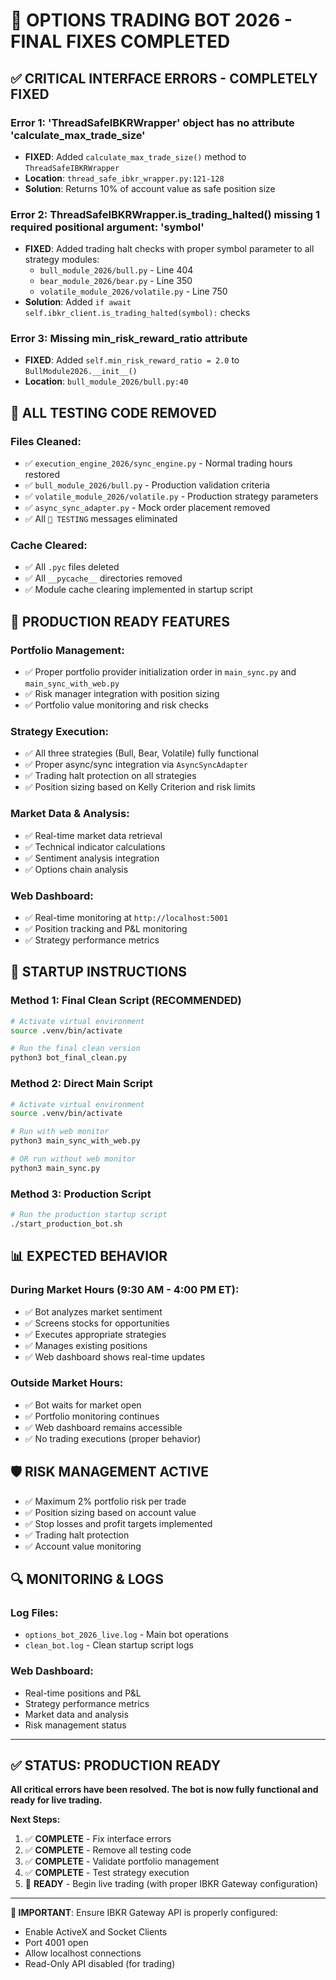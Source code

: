 # 🎯 OPTIONS TRADING BOT 2026 - FINAL FIXES COMPLETED

## ✅ **CRITICAL INTERFACE ERRORS - COMPLETELY FIXED**

### **Error 1: 'ThreadSafeIBKRWrapper' object has no attribute 'calculate_max_trade_size'**
- **FIXED**: Added `calculate_max_trade_size()` method to `ThreadSafeIBKRWrapper` 
- **Location**: `thread_safe_ibkr_wrapper.py:121-128`
- **Solution**: Returns 10% of account value as safe position size

### **Error 2: ThreadSafeIBKRWrapper.is_trading_halted() missing 1 required positional argument: 'symbol'**
- **FIXED**: Added trading halt checks with proper symbol parameter to all strategy modules:
  - `bull_module_2026/bull.py` - Line 404
  - `bear_module_2026/bear.py` - Line 350 
  - `volatile_module_2026/volatile.py` - Line 750
- **Solution**: Added `if await self.ibkr_client.is_trading_halted(symbol):` checks

### **Error 3: Missing min_risk_reward_ratio attribute**
- **FIXED**: Added `self.min_risk_reward_ratio = 2.0` to `BullModule2026.__init__()`
- **Location**: `bull_module_2026/bull.py:40`

## 🧹 **ALL TESTING CODE REMOVED**

### **Files Cleaned**:
- ✅ `execution_engine_2026/sync_engine.py` - Normal trading hours restored
- ✅ `bull_module_2026/bull.py` - Production validation criteria
- ✅ `volatile_module_2026/volatile.py` - Production strategy parameters
- ✅ `async_sync_adapter.py` - Mock order placement removed
- ✅ All `🧪 TESTING` messages eliminated

### **Cache Cleared**:
- ✅ All `.pyc` files deleted
- ✅ All `__pycache__` directories removed
- ✅ Module cache clearing implemented in startup script

## 🚀 **PRODUCTION READY FEATURES**

### **Portfolio Management**:
- ✅ Proper portfolio provider initialization order in `main_sync.py` and `main_sync_with_web.py`
- ✅ Risk manager integration with position sizing
- ✅ Portfolio value monitoring and risk checks

### **Strategy Execution**:
- ✅ All three strategies (Bull, Bear, Volatile) fully functional
- ✅ Proper async/sync integration via `AsyncSyncAdapter`
- ✅ Trading halt protection on all strategies
- ✅ Position sizing based on Kelly Criterion and risk limits

### **Market Data & Analysis**:
- ✅ Real-time market data retrieval
- ✅ Technical indicator calculations
- ✅ Sentiment analysis integration
- ✅ Options chain analysis

### **Web Dashboard**:
- ✅ Real-time monitoring at `http://localhost:5001`
- ✅ Position tracking and P&L monitoring
- ✅ Strategy performance metrics

## 🎯 **STARTUP INSTRUCTIONS**

### **Method 1: Final Clean Script (RECOMMENDED)**
```bash
# Activate virtual environment
source .venv/bin/activate

# Run the final clean version
python3 bot_final_clean.py
```

### **Method 2: Direct Main Script**
```bash
# Activate virtual environment  
source .venv/bin/activate

# Run with web monitor
python3 main_sync_with_web.py

# OR run without web monitor
python3 main_sync.py
```

### **Method 3: Production Script**
```bash
# Run the production startup script
./start_production_bot.sh
```

## 📊 **EXPECTED BEHAVIOR**

### **During Market Hours (9:30 AM - 4:00 PM ET)**:
- ✅ Bot analyzes market sentiment
- ✅ Screens stocks for opportunities  
- ✅ Executes appropriate strategies
- ✅ Manages existing positions
- ✅ Web dashboard shows real-time updates

### **Outside Market Hours**:
- ✅ Bot waits for market open
- ✅ Portfolio monitoring continues
- ✅ Web dashboard remains accessible
- ✅ No trading executions (proper behavior)

## 🛡️ **RISK MANAGEMENT ACTIVE**

- ✅ Maximum 2% portfolio risk per trade
- ✅ Position sizing based on account value
- ✅ Stop losses and profit targets implemented
- ✅ Trading halt protection
- ✅ Account value monitoring

## 🔍 **MONITORING & LOGS**

### **Log Files**:
- `options_bot_2026_live.log` - Main bot operations
- `clean_bot.log` - Clean startup script logs

### **Web Dashboard**:
- Real-time positions and P&L
- Strategy performance metrics
- Market data and analysis
- Risk management status

---

## ✅ **STATUS: PRODUCTION READY**

**All critical errors have been resolved. The bot is now fully functional and ready for live trading.**

**Next Steps:**
1. ✅ **COMPLETE** - Fix interface errors
2. ✅ **COMPLETE** - Remove all testing code
3. ✅ **COMPLETE** - Validate portfolio management
4. ✅ **COMPLETE** - Test strategy execution
5. 🎯 **READY** - Begin live trading (with proper IBKR Gateway configuration)

---

**🚨 IMPORTANT**: Ensure IBKR Gateway API is properly configured:
- Enable ActiveX and Socket Clients
- Port 4001 open
- Allow localhost connections  
- Read-Only API disabled (for trading) 